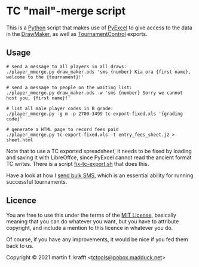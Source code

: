 # TC "mail"-merge script

This is a [Python](https://python.org) script that makes
use of [PyExcel](http://www.pyexcel.org/) to give access to the data in the [DrawMaker](https://github.com/madduck/tctools/tree/main/draw_maker), as well
as [TournamentControl](https://tournamentcontrol.dtkapiti.co.nz/) exports.

## Usage

```
# send a message to all players in all draws:
./player_mmerge.py draw_maker.ods 'sms {number} Kia ora {first name}, welcome to the {tournament}!'

# send a message to people on the waiting list:
./player_mmerge.py draw_maker.ods -w 'sms {number} Sorry we cannot host you, {first name}!'

# list all male player codes in B grade:
./player_mmerge.py -g m -p 2700-3499 tc-export-fixed.xls '{grading code}'

# generate a HTML page to record fees paid
./player_mmerge.py tc-export-fixed.xls -t entry_fees_sheet.j2 > sheet.html
```

Note that to use a TC exported spreadsheet, it needs to be fixed by loading and saving it with LibreOffce, since PyExcel cannot read the ancient format TC writes. There is a script [fix-tc-export.sh](https://github.com/madduck/tctools/blob/main/fix-tc-export.sh) that does this.

Have a look at how I [send bulk SMS](https://github.com/madduck/tctools/blob/main/mmerge/README.SMS.md), which is an essential ability for running successful tournaments.

## Licence

You are free to use this under the terms of the [MIT
License](https://mit-license.org/), basically meaning that you can do whatever
you want, but you have to attribute copyright, and include a mention to this
licence in whatever you do.

Of course, if you have any improvements, it would be nice if you fed them back
to us.

Copyright © 2021 martin f. krafft <<tctools@pobox.madduck.net>>
